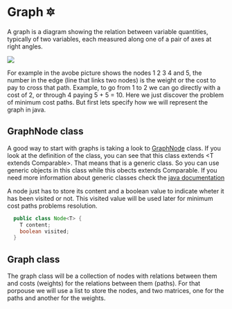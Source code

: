 # Graph :six_pointed_star:
A graph is a diagram showing the relation between variable quantities, typically of two variables, each measured along one of a pair of axes at right angles.

![](https://github.com/computer-science-uniovi/java-algorithms/blob/master/src/main/java/es/uniovi/data_structures/graph/graph-def-7.png)

For example in the avobe picture shows the nodes 1 2 3 4 and 5, the number in the edge (line that links two nodes) is the weight or the cost to pay to cross that path. Example, to go from 1 to 2 we can go directly with a cost of 2, or through 4 paying 5 + 5 = 10. Here we just discover the problem of minimum cost paths. But first lets specify how we will represent the graph in java.

## GraphNode class
A good way to start with graphs is taking a look to [GraphNode](https://github.com/computer-science-uniovi/java-algorithms/blob/master/src/main/java/es/uniovi/data_structures/graph/GraphNode.java) class.
If you look at the definition of the class, you can see that this class extends <T extends Comparable<T>>. That means that is a generic class. So you can use generic objects in this class while this obects extends Comparable. If you need more information about generic classes check the [java documentation](https://docs.oracle.com/javase/tutorial/java/generics/types.html)

A node just has to store its content and a boolean value to indicate wheter it has been visited or not. This visited value will be used later for minimum cost paths problems resolution.

```java
  public class Node<T> {
    T content;
    boolean visited;
  }
```

## Graph class
The graph class will be a collection of nodes with relations between them and costs (weights) for the relations between them (paths). For that porpouse we will use a list to store the nodes, and two matrices, one for the paths and another for the weights.


